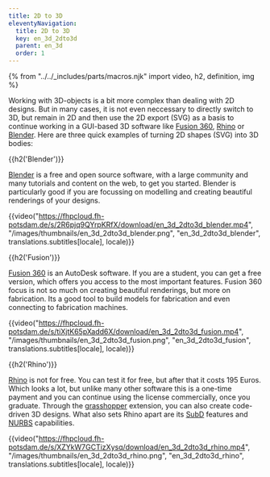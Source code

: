 ```yaml
---
title: 2D to 3D
eleventyNavigation:
  title: 2D to 3D
  key: en_3d_2dto3d
  parent: en_3d
  order: 1
---
```


{% from "../../_includes/parts/macros.njk" import video, h2, definition, img %}

Working with 3D-objects is a bit more complex than dealing with 2D designs. But in many cases, it is not even neccessary to directly switch to 3D, but remain in 2D and then use the 2D export (SVG) as a basis to continue working in a GUI-based 3D software like [Fusion 360](https://www.autodesk.com/products/fusion-360/overview), [Rhino](https://www.rhino3d.com/) or [Blender](https://www.blender.org/). Here are three quick examples of turning 2D shapes (SVG) into 3D bodies:

{{h2('Blender')}}

[Blender](https://www.blender.org/) is a free and open source software, with a large community and many tutorials and content on the web, to get you started. Blender is particularly good if you are focussing on modelling and creating beautiful renderings of your designs.

{{video("https://fhpcloud.fh-potsdam.de/s/2R6pjq9QYrpKRfX/download/en_3d_2dto3d_blender.mp4", "/images/thumbnails/en_3d_2dto3d_blender.png", "en_3d_2dto3d_blender", translations.subtitles[locale], locale)}}
<!--
de:https://fhpcloud.fh-potsdam.de/s/6WYz2RJegaPjEiJ
en:https://fhpcloud.fh-potsdam.de/s/2R6pjq9QYrpKRfX
-->

{{h2('Fusion')}}

[Fusion 360](https://www.autodesk.com/products/fusion-360/overview) is an AutoDesk software. If you are a student, you can get a free version, which offers you access to the most important features. Fusion 360 focus is not so much on creating beautiful renderings, but more on fabrication. Its a good tool to build models for fabrication and even connecting to fabrication machines.

{{video("https://fhpcloud.fh-potsdam.de/s/tiXjtK65pXadd6X/download/en_3d_2dto3d_fusion.mp4", "/images/thumbnails/en_3d_2dto3d_fusion.png", "en_3d_2dto3d_fusion", translations.subtitles[locale], locale)}}
<!--
de:https://fhpcloud.fh-potsdam.de/s/mta3dxMTyTXq836
en:https://fhpcloud.fh-potsdam.de/s/tiXjtK65pXadd6X
-->

{{h2('Rhino')}}

[Rhino](https://www.rhino3d.com/) is not for free. You can test it for free, but after that it costs 195 Euros. Which looks a lot, but unlike many other software this is a one-time payment and you can continue using the license commercially, once you graduate. Through the [grasshopper](https://www.rhino3d.com/6/new/grasshopper/) extension, you can also create code-driven 3D designs. What also sets Rhino apart are its [SubD](https://www.rhino3d.com/features/subd/) features and [NURBS](https://www.rhino3d.com/features/nurbs) capabilities.

{{video("https://fhpcloud.fh-potsdam.de/s/XZYkW7GCTizXysq/download/en_3d_2dto3d_rhino.mp4", "/images/thumbnails/en_3d_2dto3d_rhino.png", "en_3d_2dto3d_rhino", translations.subtitles[locale], locale)}}
<!--
de:https://fhpcloud.fh-potsdam.de/s/SGqBQdkQfBmdZX4
en:https://fhpcloud.fh-potsdam.de/s/XZYkW7GCTizXysq
-->
